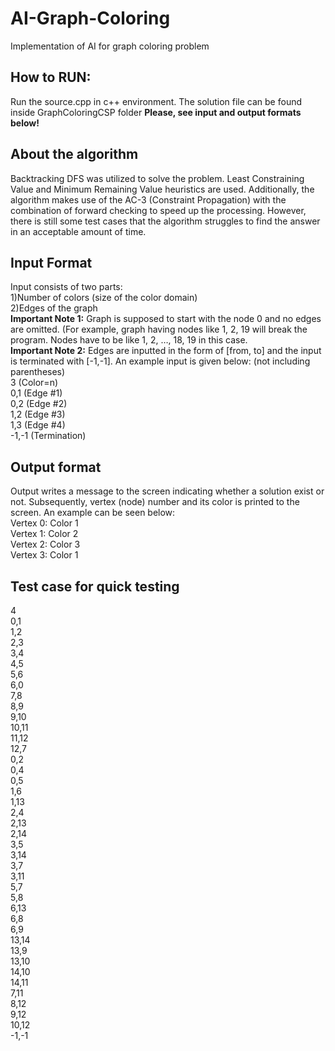 # AI-Graph-Coloring
Implementation of AI for graph coloring problem


## How to RUN:
Run the source.cpp in c++ environment. The solution file can be found inside GraphColoringCSP folder
**Please, see input and output formats below!**

## About the algorithm
Backtracking DFS was utilized to solve the problem. Least Constraining Value and Minimum Remaining Value heuristics are used. Additionally, the algorithm makes use of the AC-3 (Constraint Propagation) with the combination of forward checking to speed up the processing. However, there is still some test cases that the algorithm struggles to find the answer in an acceptable amount of time.
	
## Input Format
Input consists of two parts:  
1)Number of colors (size of the color domain)  
2)Edges of the graph  
**Important Note 1:** Graph is supposed to start with the node 0 and no edges are omitted. (For example, graph having nodes like 1, 2, 19 will break the program. Nodes have to be like 1, 2, …, 18, 19 in this case.  
**Important Note 2:** Edges are inputted in the form of [from, to] and the input is terminated with [-1,-1]. An example input is given below: (not including parentheses)  
3 (Color=n)  
0,1 (Edge #1)  
0,2 (Edge #2)  
1,2 (Edge #3)  
1,3 (Edge #4)  
-1,-1 (Termination)  
## Output format
Output writes a message to the screen indicating whether a solution exist or not. Subsequently, vertex (node) number and its color is printed to the screen. An example can be seen below:  
Vertex 0: Color 1  
Vertex 1: Color 2  
Vertex 2: Color 3  
Vertex 3: Color 1  
	
 
## Test case for quick testing
4  
0,1  
1,2  
2,3  
3,4  
4,5  
5,6  
6,0  
7,8  
8,9  
9,10  
10,11  
11,12  
12,7  
0,2  
0,4  
0,5  
1,6  
1,13  
2,4  
2,13  
2,14  
3,5  
3,14  
3,7  
3,11  
5,7  
5,8  
6,13  
6,8  
6,9  
13,14  
13,9  
13,10  
14,10  
14,11  
7,11  
8,12  
9,12  
10,12  
-1,-1  
